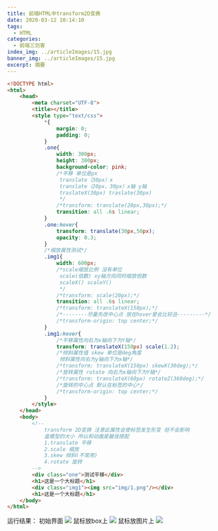```yaml
---
title: 前端HTML中transform2D变换
date: 2020-03-12 10:14:10
tags:
  - HTML
categories:
  - 前端三剑客
index_img: ../articleImages/15.jpg
banner_img: ../articleImages/15.jpg
excerpt: 摘要
---
```

<meta name="referrer" content="no-referrer"/>

```html
<!DOCTYPE html>
<html>
	<head>
		<meta charset="UTF-8">
		<title></title>
		<style type="text/css">
			*{
				margin: 0;
				padding: 0;
			}
			.one{
				width: 300px;
				height: 300px;
				background-color: pink;
				/*平移 单位是px
				 translate（30px）x
				 translate（20px，30px）x轴 y轴
				 traslateX(30px) traslate(30px)
				 */
				/*transform: translate(20px,30px);*/
				transition: all .6s linear;
			}
			.one:hover{
				transform: translate(30px,50px);
				opacity: 0.3;
			}
			/*缩放属性测试*/
			.img1{
				width: 600px;
				/*scale缩放比例 没有单位
				 scale(倍数) xy轴方向同时缩放倍数
				 scaleX() scaleY()
				 */
				/*transform: scale(20px);*/
				transition: all .6s linear;
				/*transform: translateX(150px);*/
				/*--------尽量先改中心点 放在hover里会比较丑---------*/
				/*transform-origin: top center;*/
			}
			.img1:hover{
				/*平移属性向右为x轴向下为Y轴*/
				transform: translateX(150px) scale(1.2);
				/*倾斜属性值 skew 单位是deg角度 
				 倾斜属性向右为y轴向下为x轴*/
				/*transform: translateX(150px) skewX(30deg);*/
				/*旋转属性 rotate 向右为x轴向下为Y轴*/
				/*transform: translateX(60px) rotateZ(360deg);*/
				/*旋转的中心点 默认在标签的中心*/
				/*transform-origin: top center;*/
			}
		</style>
	</head>
	<body>
		<!--
			transform 2D变换 注意此属性会使标签发生形变 但不会影响
			盒模型的大小 所以和动画是最佳搭配
			1.translate 平移
			2.scale 缩放
			3.skew 倾斜(不常用)
			4.rotate 旋转
		-->
		<div class="one">测试平移</div>
		<h1>这是一个大标题</h1>
		<div class="img1"><img src="img/1.png"/></div>
		<h1>这是一个大标题</h1>
	</body>
</html>

```
运行结果：
初始界面
![](https://img-blog.csdnimg.cn/e7aed80100f04c518195050fb3a7c55f.png)
鼠标放box上
![](https://img-blog.csdnimg.cn/3a86abf4ed104015b6c7f23735daea53.png)
鼠标放图片上
![](https://img-blog.csdnimg.cn/160538d9a4994d6ea46e233ca1c44fc8.png)



